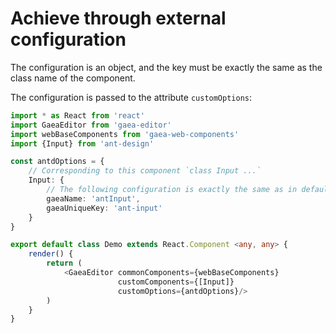 # Achieve through external configuration

The configuration is an object, and the key must be exactly the same as the class name of the component.

The configuration is passed to the attribute `customOptions`:

```typescript
import * as React from 'react'
import GaeaEditor from 'gaea-editor'
import webBaseComponents from 'gaea-web-components'
import {Input} from 'ant-design'

const antdOptions = {
    // Corresponding to this component `class Input ...`
    Input: {
        // The following configuration is exactly the same as in defaultProps
        gaeaName: 'antInput',
        gaeaUniqueKey: 'ant-input'
    }
}

export default class Demo extends React.Component <any, any> {
    render() {
        return (
            <GaeaEditor commonComponents={webBaseComponents} 
                        customComponents={[Input]} 
                        customOptions={antdOptions}/>
        )
    }
}
```